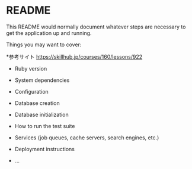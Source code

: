 # README

This README would normally document whatever steps are necessary to get the
application up and running.

Things you may want to cover:

*参考サイト
https://skillhub.jp/courses/160/lessons/922

* Ruby version

* System dependencies

* Configuration

* Database creation

* Database initialization

* How to run the test suite

* Services (job queues, cache servers, search engines, etc.)

* Deployment instructions

* ...
